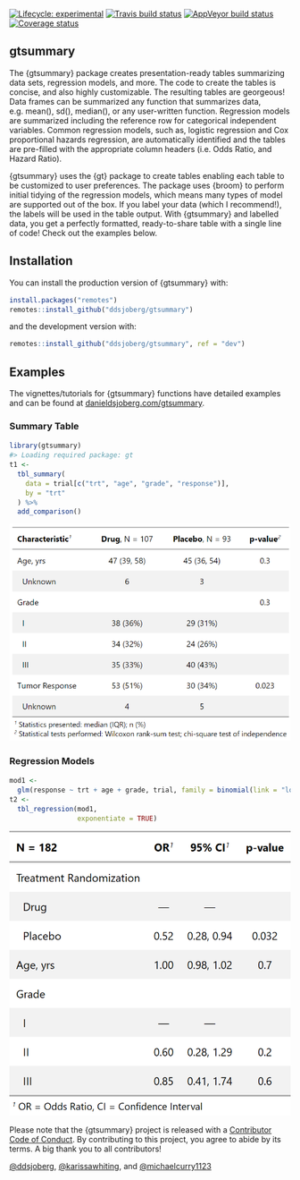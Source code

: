
<!-- README.md is generated from README.Rmd. Please edit that file -->

<!-- badges: start -->

[![Lifecycle:
experimental](https://img.shields.io/badge/lifecycle-experimental-orange.svg)](https://www.tidyverse.org/lifecycle/#experimental)
[![Travis build
status](https://travis-ci.org/ddsjoberg/gtsummary.svg?branch=master)](https://travis-ci.org/ddsjoberg/gtsummary)
[![AppVeyor build
status](https://ci.appveyor.com/api/projects/status/github/ddsjoberg/gtsummary?branch=master&svg=true)](https://ci.appveyor.com/project/ddsjoberg/gtsummary)
[![Coverage
status](https://codecov.io/gh/ddsjoberg/gtsummary/branch/master/graph/badge.svg)](https://codecov.io/github/ddsjoberg/gtsummary?branch=master)
<!-- badges: end -->

## gtsummary

The {gtsummary} package creates presentation-ready tables summarizing
data sets, regression models, and more. The code to create the tables is
concise, and also highly customizable. The resulting tables are
georgeous\! Data frames can be summarized any function that summarizes
data, e.g. mean(), sd(), median(), or any user-written function.
Regression models are summarized including the reference row for
categorical independent variables. Common regression models, such as,
logistic regression and Cox proportional hazards regression, are
automatically identified and the tables are pre-filled with the
appropriate column headers (i.e. Odds Ratio, and Hazard Ratio).

{gtsummary} uses the {gt} package to create tables enabling each table
to be customized to user preferences. The package uses {broom} to
perform initial tidying of the regression models, which means many types
of model are supported out of the box. If you label your data (which I
recommend\!), the labels will be used in the table output. With
{gtsummary} and labelled data, you get a perfectly formatted,
ready-to-share table with a single line of code\! Check out the examples
below.

## Installation

You can install the production version of {gtsummary} with:

``` r
install.packages("remotes")
remotes::install_github("ddsjoberg/gtsummary")
```

and the development version with:

``` r
remotes::install_github("ddsjoberg/gtsummary", ref = "dev")
```

## Examples

The vignettes/tutorials for {gtsummary} functions have detailed examples
and can be found at
[danieldsjoberg.com/gtsummary](http://www.danieldsjoberg.com/gtsummary).

### Summary Table

``` r
library(gtsummary)
#> Loading required package: gt
t1 <-
  tbl_summary(
    data = trial[c("trt", "age", "grade", "response")],
    by = "trt"
  ) %>%
  add_comparison() 
```

![](man/figures/README-tbl_summary.png)

### Regression Models

``` r
mod1 <- 
  glm(response ~ trt + age + grade, trial, family = binomial(link = "logit"))
t2 <-
  tbl_regression(mod1,
                 exponentiate = TRUE)
```

![](man/figures/README-tbl_regression.png)

Please note that the {gtsummary} project is released with a [Contributor
Code of Conduct](.github/CODE_OF_CONDUCT.md). By contributing to this
project, you agree to abide by its terms. A big thank you to all
contributors\!  
<!-- UPDATE THIS LIST! usethis::use_tidy_thanks() -->
[@ddsjoberg](https://github.com/ddsjoberg),
[@karissawhiting](https://github.com/karissawhiting), and
[@michaelcurry1123](https://github.com/michaelcurry1123)
